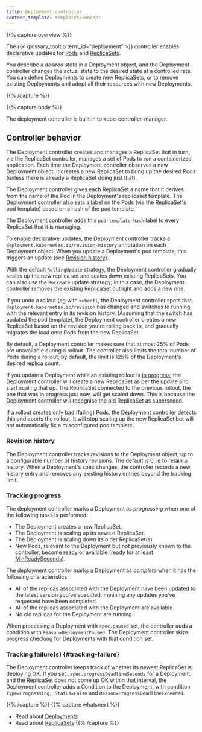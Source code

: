```yaml
---
title: Deployment controller
content_template: templates/concept
---
```


{{% capture overview %}}

The {{< glossary_tooltip term_id="deployment" >}} controller
enables declarative updates for [Pods](/docs/concepts/workloads/pods/pod/) and
[ReplicaSets](/docs/concepts/workloads/controllers/replicaset/).

You describe a _desired state_ in a Deployment object, and the Deployment
controller changes the actual state to the desired state at a controlled
rate. You can define Deployments to create new ReplicaSets, or to remove
existing Deployments and adopt all their resources with new Deployments.

{{% /capture %}}

{{% capture body %}}

The deployment controller is built in to kube-controller-manager.

## Controller behavior

The Deployment controller creates and manages a ReplicaSet that in turn,
via the ReplicaSet controller, manages a set of Pods to run a containerized
application.
Each time the Deployment controller observes a new Deployment object,
it creates a new ReplicaSet to bring up the desired Pods (unless there is
already a ReplicaSet doing just that).

The Deployment controller gives each ReplicaSet a name that it derives from
the name of the Pod in the Deployment's replicaset template. The Deployment
controller also sets a label on the Pods (via the ReplicaSet's pod template)
based on a hash of the pod template.

The Deployment controller adds this `pod-template-hash` label to every
ReplicaSet that it is managing.

To enable declarative updates, the Deployment controller tracks a
`deployment.kubernetes.io/revision-history` annotation on each Deployment object.
When you update a Deployment's pod template, this triggers an update
(see [Revision history](#revision-history)).

With the default `RollingUpdate` strategy, the Deployment controller
gradually scales up the new replica set and scales down existing ReplicaSets.
You can also use the `Recreate` update strategy; in this case, the Deployment
controller removes the existing ReplicaSet outright and adds a new one.

If you undo a rollout (eg with `kubectl`, the Deployment controller spots
that `deployment.kubernetes.io/revision` has changed and switches to running
with the relevant entry in its revision history.
(Assuming that the switch has updated the pod template), the Deployment controller
creates a new ReplicaSet based on the revision you're rolling back to, and gradually
migrates the load onto Pods from the new ReplicaSet.

By default, a Deployment controller makes sure that at most 25% of Pods are
unavailable during a rollout. The controller also limits the total number of
Pods during a rollout; by default, the limit is 125% of the Deployment's
desired replica count.

If you update a Deployment while an existing rollout is
[in progress](#tracking-progress), the Deployment controller will create a new
ReplicaSet as per the update and start scaling that up. The ReplicaSet
connected to the previous rollout, the one that was in progress just
now, will get scaled down. This is because the Deployment controller
will recognise the old ReplicaSet as superseded.

If a rollout creates only bad (failing) Pods, the Deployment controller detects
this and aborts the rollout. It will stop scaling up the new ReplicaSet but will
*not* automatically fix a misconfigured pod template.

### Revision history

The Deployment controller tracks revisions to the Deployment object, up to
a configurable number of history revisions. The default is 0, ie to retain
all history.
When a Deployment's spec changes, the controller records a new history entry
and removes any existing history entries beyond the tracking limit.

### Tracking progress

The deployment controller marks a Deployment as _progressing_ when one of the following tasks is performed:

* The Deployment creates a new ReplicaSet.
* The Deployment is scaling up its newest ReplicaSet.
* The Deployment is scaling down its older ReplicaSet(s).
* New Pods, relevant to the Deployment but not previously known to the controller, become ready or available (ready for at least [MinReadySeconds](#min-ready-seconds)).

The deployment controller marks a Deployment as _complete_ when it has the following characteristics:

* All of the replicas associated with the Deployment have been updated to the latest version you've specified, meaning any
updates you've requested have been completed.
* All of the replicas associated with the Deployment are available.
* No old replicas for the Deployment are running.

When processing a Deployment with `spec.paused` set, the controller adds a condition
with `Reason=DeploymentPaused`. The Deployment controller skips progress
checking for Deployments with that condition set.

### Tracking failure(s) {#tracking-failure}

The Deployment controller keeps track of whether its newest ReplicaSet is
deploying OK. If you set `.spec.progressDeadlineSeconds` for a Deployment,
and the ReplicaSet does not come up OK within that interval, the Deployment
controller adds a Condition to the Deployment, with
condition `Type=Progressing, Status=False` and
`Reason=ProgressDeadlineExceeded`.

{{% /capture %}}
{{% capture whatsnext %}}
* Read about [Deployments](/docs/concepts/workloads/controllers/deployment/)
* Read about [ReplicaSets](/docs/concepts/workloads/controllers/replicaset/)
{{% /capture %}}
